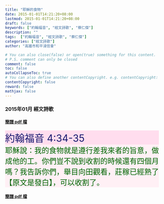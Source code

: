 ```yaml
---
title: "耶穌的食物"
date: 2015-01-01T14:21:20+08:00
lastmod: 2015-01-01T14:21:20+08:00
draft: false
keywords: ["約翰福音", "經文詩歌", "蔡仁傑"]
description: ""
tags:  ["約翰福音", "經文詩歌", "蔡仁傑"]
categories: ["經文詩歌"]
author: "高雄市和平浸信會"

# You can also close(false) or open(true) something for this content.
# P.S. comment can only be closed
comment: false
toc: false
autoCollapseToc: true
# You can also define another contentCopyright. e.g. contentCopyright: "This is another copyright."
contentCopyright: false
reward: false
mathjax: false
---
```


### 2015年01月 經文詩歌

#### [簡譜 pdf 檔](/pdf-h/h201501.pdf "耶穌的食物")

<div style="background-color:#FFDDEE"><font size="6", color="#191970">
約翰福音 4:34-35
</font>
</div>

<div style="background-color:#FFF0F5"><font size="5", color="#006400">
耶穌說：我的食物就是遵行差我來者的旨意，做成他的工。你們豈不說到收割的時候還有四個月嗎？我告訴你們，舉目向田觀看，莊稼已經熟了【原文是發白】，可以收割了。
</font>
</div>

#### [簡譜 pdf 檔](/pdf-h/h201501.pdf "耶穌的食物")